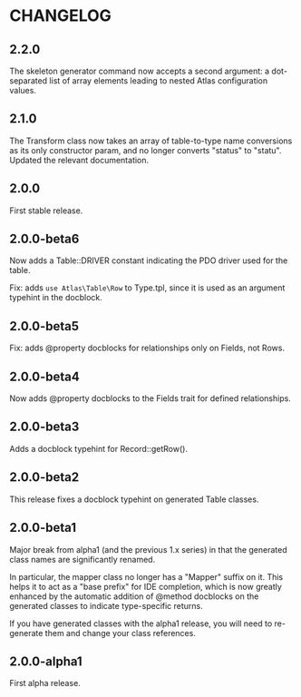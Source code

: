 # CHANGELOG

## 2.2.0

The skeleton generator command now accepts a second argument: a dot-separated
list of array elements leading to nested Atlas configuration values.

## 2.1.0

The Transform class now takes an array of table-to-type name conversions as
its only constructor param, and no longer converts "status" to "statu". Updated
the relevant documentation.

## 2.0.0

First stable release.

## 2.0.0-beta6

Now adds a Table::DRIVER constant indicating the PDO driver used for the table.

Fix: adds `use Atlas\Table\Row` to Type.tpl, since it is used as an argument
typehint in the docblock.

## 2.0.0-beta5

Fix: adds @property docblocks for relationships only on Fields, not Rows.

## 2.0.0-beta4

Now adds @property docblocks to the Fields trait for defined relationships.

## 2.0.0-beta3

Adds a docblock typehint for Record::getRow().

## 2.0.0-beta2

This release fixes a docblock typehint on generated Table classes.

## 2.0.0-beta1

Major break from alpha1 (and the previous 1.x series) in that the generated
class names are significantly renamed.

In particular, the mapper class no longer has a "Mapper" suffix on it. This
helps it to act as a "base prefix" for IDE completion, which is now greatly
enhanced by the automatic addition of @method docblocks on the generated classes
to indicate type-specific returns.

If you have generated classes with the alpha1 release, you will need to re-
generate them and change your class references.

## 2.0.0-alpha1

First alpha release.

